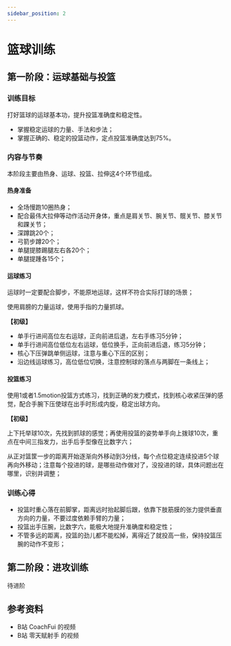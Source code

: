 ```yaml
---
sidebar_position: 2
---
```


# 篮球训练

## 第一阶段：运球基础与投篮

### 训练目标

打好篮球的运球基本功，提升投篮准确度和稳定性。

- 掌握稳定运球的力量、手法和步法；
- 掌握正确的、稳定的投篮动作，定点投篮准确度达到75%。

### 内容与节奏

本阶段主要由热身、运球、投篮、拉伸这4个环节组成。

#### 热身准备

- 全场慢跑10圈热身；
- 配合最伟大拉伸等动作活动开身体，重点是肩关节、腕关节、髋关节、膝关节和踝关节；
- 深蹲跳20个；
- 弓箭步蹲20个；
- 单腿提膝踢腿左右各20个；
- 单腿提踵各15个；

#### 运球练习

运球时一定要配合脚步，不能原地运球，这样不符合实际打球的场景；

使用肩膀的力量运球，使用手指的力量抓球。

**【初级】**

- 单手行进间高位左右运球，正向前进后退，左右手练习5分钟；
- 单手行进间高位低位左右运球，低位换手，正向前进后退，练习5分钟；
- 核心下压弹跳单侧运球，注意与重心下压的区别；
- 沿边线运球练习，高位低位切换，注意控制球的落点与两脚在一条线上；

#### 投篮练习

使用1或者1.5motion投篮方式练习，找到正确的发力模式，找到核心收紧压弹的感觉，配合手腕下压使球在出手时形成内旋，稳定出球方向。

**【初级】**

上下托举球10次，先找到抓球的感觉；再使用投篮的姿势单手向上拨球10次，重点在中间三指发力，出手后手型像在比数字六；

从正对篮筐一步的距离开始逐渐向外移动到3分线，每个点位稳定连续投进5个球再向外移动；注意每个投进的球，是哪些动作做对了，没投进的球，具体问题出在哪里，识别并调整；

### 训练心得

- 投篮时重心落在前脚掌，距离远时抬起脚后跟，依靠下肢筋膜的张力提供垂直方向的力量，不要过度依赖手臂的力量；
- 投篮出手压腕，比数字六，能极大地提升准确度和稳定性；
- 不管多远的距离，投篮的劲儿都不能松掉，离得近了就投高一些，保持投篮压腕的动作不变形；

## 第二阶段：进攻训练

待进阶

## 参考资料

- B站 CoachFui 的视频
- B站 零天赋射手 的视频
